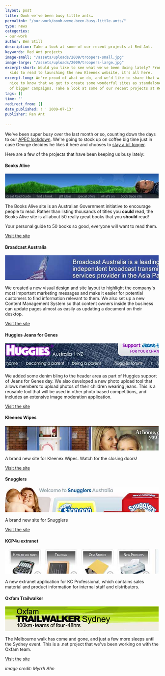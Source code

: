 ```yaml
---
layout: post
title: Oooh we've been busy little ants…
permalink: "/our-work/oooh-weve-been-busy-little-ants/"
type: news
categories:
- our-work
author: Ben Still
description: Take a look at some of our recent projects at Red Ant.
keywords: Red Ant projects
image-small: "/assets/uploads/2009/troopers-small.jpg"
image-large: "/assets/uploads/2009/troopers-large.jpg"
excerpt-short: Would you like to see what we've been doing lately? From inspiring
  kids to read to launching the new Kleenex website, it's all here.
excerpt-long: We're proud of what we do, and we'd like to share that with you. It's
  nice to know that we get to create some wonderful sites as standalones and as part
  of bigger campaigns. Take a look at some of our recent projects at Red Ant below.
tags: []
time: ''
redirect_from: []
date_published: ! ' 2009-07-13'
publisher: Ren Ant

---
```

We've been super busy over the last month or so, counting down the days to our [APEC lockdown](http://www.theaustralian.news.com.au/story/0,,22145672-28737,00.html). We're going to stock up on coffee big time just in case George decides he likes it here and chooses to [stay a bit longer](http://www.smh.com.au/news/national/bush-may-stay-in-town-longer/2007/08/09/1186530533168.html).

Here are a few of the projects that have been keeping us busy lately:

#### Books Alive

![Books Alive](/assets/uploads/2009/aug-update-books-alive.jpg)

The Books Alive site is an Australian Government initiative to encourage people to read. Rather than listing thousands of titles you **could** read, the Books Alive site is all about 50 really great books that you **should** read!

Your personal guide to 50 books so good, everyone will want to read them.

[Visit the site](http://www.booksalive.com.au)

#### Broadcast Australia

![Broadcast Australia](/assets/uploads/2009/aug-update-broadcast-australia.jpg)

We created a new visual design and site layout to highlight the company's most important marketing messages and make it easier for potential customers to find information relevant to them. We also set up a new Content Management System so that content owners inside the business can update pages almost as easily as updating a document on their desktop.

[Visit the site](http://www.broadcastaustralia.com.au)

#### Huggies Jeans for Genes

[![Huggies](/assets/uploads/2009/aug-update-huggies.jpg)](/portfolio/huggies/)

We added some denim bling to the header area as part of Huggies support of Jeans for Genes day. We also developed a new photo upload tool that allows members to upload photos of their children wearing jeans. This is a reusable tool that will be used in other photo based competitions, and includes an extensive image moderation application.

[Visit the site](http://www.huggies.com.au)

#### Kleenex Wipes

![Kleenex Wipes](/assets/uploads/2009/aug-update-kleenex-wipes.jpg)

A brand new site for Kleenex Wipes. Watch for the closing doors!

[Visit the site](http://www.kleenexwipes.com.au)

#### Snugglers

![Snugglers](/assets/uploads/2009/aug-update-snugglers.jpg)

A brand new site for Snugglers

[Visit the site](http://www.snugglers.com.au)

#### KCP4u extranet

![kcp4u](/assets/uploads/2009/aug-update-kcp4u.jpg)

A new extranet application for KC Professional, which contains sales material and product information for internal staff and distributors.

#### Oxfam Trailwalker

[![Trailwalker](/assets/uploads/2009/aug-update-trailwalker.jpg)](http://www2.oxfam.org.au/trailwalker/Sydney)

The Melbourne walk has come and gone, and just a few more sleeps until the Sydney event. This is a .net project that we've been working on with the Oxfam team.

[Visit the site](http://www2.oxfam.org.au/trailwalker/Sydney)

*image credit: Myrrh Ahn*
